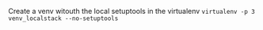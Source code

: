 Create a venv witouth the local setuptools in the virtualenv
`virtualenv -p 3 venv_localstack --no-setuptools`


